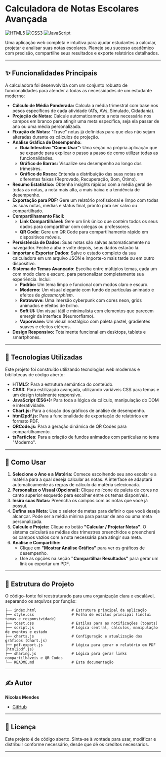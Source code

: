 # Calculadora de Notas Escolares Avançada

![HTML5](https://img.shields.io/badge/HTML5-E34F26?style=for-the-badge&logo=html5&logoColor=white)
![CSS3](https://img.shields.io/badge/CSS3-1572B6?style=for-the-badge&logo=css3&logoColor=white)
![JavaScript](https://img.shields.io/badge/JavaScript-F7DF1E?style=for-the-badge&logo=javascript&logoColor=black)

Uma aplicação web completa e intuitiva para ajudar estudantes a calcular, projetar e analisar suas notas escolares. Planeje seu sucesso acadêmico com precisão, compartilhe seus resultados e exporte relatórios detalhados.

---

## ✨ Funcionalidades Principais

A calculadora foi desenvolvida com um conjunto robusto de funcionalidades para atender a todas as necessidades de um estudante moderno:

- **Cálculo de Média Ponderada:** Calcula a média trimestral com base nos pesos específicos de cada atividade (ATs, AVs, Simulado, Cidadania).
- **Projeção de Notas:** Calcule automaticamente a nota necessária nos campos em branco para atingir uma meta específica, seja ela passar de ano ou uma média personalizada.
- **Fixação de Notas:** "Trave" notas já definidas para que elas não sejam alteradas durante os cálculos de projeção.
- **Análise Gráfica de Desempenho:**
  - **Guia Interativo "Como Usar":** Uma seção na própria aplicação que se expande para explicar o passo a passo de como utilizar todas as funcionalidades.
  - **Gráfico de Barras:** Visualize seu desempenho ao longo dos trimestres.
  - **Gráfico de Rosca:** Entenda a distribuição das suas notas em diferentes faixas (Reprovado, Recuperação, Bom, Ótimo).
- **Resumo Estatístico:** Obtenha insights rápidos com a média geral de todas as notas, a nota mais alta, a mais baixa e a tendência de desempenho.
- **Exportação para PDF:** Gere um relatório profissional e limpo com todas as suas notas, médias e status final, pronto para ser salvo ou compartilhado.
- **Compartilhamento Fácil:**
  - **Link Compartilhável:** Gere um link único que contém todos os seus dados para compartilhar com colegas ou professores.
  - **QR Code:** Gere um QR Code para compartilhamento rápido em dispositivos móveis.
- **Persistência de Dados:** Suas notas são salvas automaticamente no navegador. Feche a aba e volte depois, seus dados estarão lá.
- **Importar e Exportar Dados:** Salve o estado completo da sua calculadora em um arquivo JSON e importe-o mais tarde ou em outro dispositivo.
- **Sistema de Temas Avançado:** Escolha entre múltiplos temas, cada um com modo claro e escuro, para personalizar completamente sua experiência. Inclui:
  - **Padrão:** Um tema limpo e funcional com modos claro e escuro.
  - **Moderno:** Um visual elegante com fundo de partículas animado e efeitos de *glassmorphism*.
  - **Retrowave:** Uma imersão cyberpunk com cores neon, grids animados e efeitos de brilho.
  - **Soft UI:** Um visual tátil e minimalista com elementos que parecem emergir da interface (Neumorfismo).
  - **Vaporwave:** Um visual nostálgico com paleta pastel, gradientes suaves e efeitos etéreos.
- **Design Responsivo:** Totalmente funcional em desktops, tablets e smartphones.

---

## 🚀 Tecnologias Utilizadas

Este projeto foi construído utilizando tecnologias web modernas e bibliotecas de código aberto:

- **HTML5:** Para a estrutura semântica do conteúdo.
- **CSS3:** Para estilização avançada, utilizando variáveis CSS para temas e um design totalmente responsivo.
- **JavaScript (ES6+):** Para toda a lógica de cálculo, manipulação do DOM e interatividade.
- **Chart.js:** Para a criação dos gráficos de análise de desempenho.
- **html2pdf.js:** Para a funcionalidade de exportação de relatórios em formato PDF.
- **QRCode.js:** Para a geração dinâmica de QR Codes para compartilhamento.
- **tsParticles:** Para a criação de fundos animados com partículas no tema "Moderno".

---

## 📖 Como Usar

1.  **Selecione o Ano e a Matéria:** Comece escolhendo seu ano escolar e a matéria para a qual deseja calcular as notas. A interface se adaptará automaticamente às regras de cálculo da matéria selecionada.
2.  **Personalize o Visual (Opcional):** Clique no ícone de paleta de cores no canto superior esquerdo para escolher entre os temas disponíveis.
3.  **Insira suas Notas:** Preencha os campos com as notas que você já possui.
4.  **Defina sua Meta:** Use o seletor de metas para definir o que você deseja alcançar. Pode ser a média mínima para passar de ano ou uma meta personalizada.
5.  **Calcule e Projete:** Clique no botão **"Calcular / Projetar Notas"**. O sistema calculará as médias dos trimestres preenchidos e preencherá os campos vazios com a nota necessária para atingir sua meta.
6.  **Analise e Compartilhe:**
    - Clique em **"Mostrar Análise Gráfica"** para ver os gráficos de desempenho.
    - Use as opções na seção **"Compartilhar Resultados"** para gerar um link ou exportar um PDF.

---

## 📂 Estrutura do Projeto

O código-fonte foi reestruturado para uma organização clara e escalável, separando os arquivos por função:

```
├── index.html                # Estrutura principal da aplicação
├── style.css                 # Folha de estilos principal (inclui temas e responsividade)
├── toast.css                 # Estilos para as notificações (toasts)
├── script.js                 # Lógica central, cálculos, manipulação de eventos e estado
├── charts.js                 # Configuração e atualização dos gráficos (Chart.js)
├── pdf-export.js             # Lógica para gerar o relatório em PDF (html2pdf.js)
├── sharing.js                # Lógica para gerar links compartilháveis e QR Codes
└── README.md                 # Esta documentação
```

---

## ✍️ Autor

**Nicolas Mendes**

- [GitHub](https://github.com/SUPERNVX)
---

## 📄 Licença

Este projeto é de código aberto. Sinta-se à vontade para usar, modificar e distribuir conforme necessário, desde que dê os créditos necessários.

---